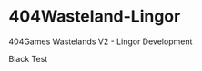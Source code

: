 404Wasteland-Lingor
==========================

404Games Wastelands V2 - Lingor Development

Black Test